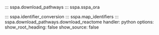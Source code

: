 ::: sspa.download_pathways
::: sspa.sspa_ora

::: sspa.identifier_conversion
::: sspa.map_identifiers
::: sspa.download_pathways.download_reactome
    handler: python
    options:
      show_root_heading: false
      show_source: false